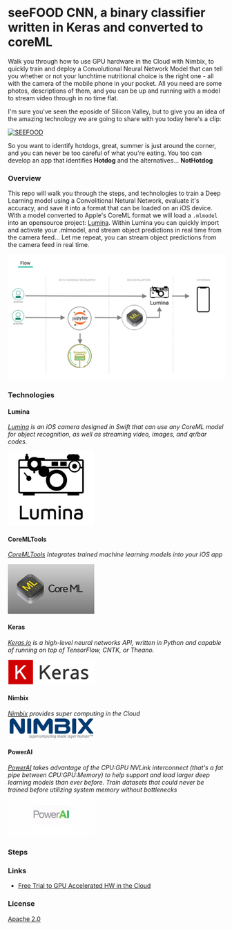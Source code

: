 # seeFOOD CNN, a binary classifier written in Keras and converted to coreML


Walk you through how to use GPU hardware in the Cloud with Nimbix, to quickly train and deploy a Convolutional Neural Network Model that can tell you whether or not your lunchtime nutritional choice is the right one - all with the camera of the mobile phone in your pocket. All you need are some photos, descriptions of them, and you can be up and running with a model to stream video through in no time flat.

I'm sure you've seen the eposide of Silicon Valley, but to give you an idea of the amazing technology we are going to share with you today here's a clip:

[![SEEFOOD](https://img.youtube.com/vi/ACmydtFDTGs/0.jpg)](https://www.youtube.com/watch?v=ACmydtFDTGs)

So you want to identify hotdogs, great, summer is just around the corner, and you can never be too careful of what you're eating.  You too can develop an app that identifies **Hotdog** and the alternatives... **NotHotdog**


### Overview
This repo will walk you through the steps, and technologies to train a Deep Learning model using a Convolitional Netural Network, evaluate it's accuracy, and save it into a format that can be loaded on an iOS device. With a model converted to Apple's CoreML format we will load a `.mlmodel` into an opensource project: [Lumina](https://github.com/dokun1/lumina).  Within Lumina you can quickly import and activate your .mlmodel, and stream object predictions in real time from the camera feed... Let me repeat, you can stream object predictions from the camera feed in real time.

![Flow](images/flow.png)

### Technologies

#### Lumina 
*[Lumina](https://github.com/dokun1/lumina) is an iOS camera designed in Swift that can use any CoreML model for object recognition, as well as streaming video, images, and qr/bar codes.*

<img src="images/luminaLogo.jpg" alt="Lumina" style="width: 200px;"/>

#### CoreMLTools
*[CoreMLTools](https://github.com/apple/coremltools) Integrates trained machine learning models into your iOS app*

<img src="images/coreml.jpg" alt="CoreML" style="width: 200px;"/>

#### Keras 
*[Keras.io](https://keras.io/) is a high-level neural networks API, written in Python and capable of running on top of TensorFlow, CNTK, or Theano.*

<img src="images/keras.png" alt="Keras" style="width: 200px;"/>

#### Nimbix
*[Nimbix](https://nimbix.net) provides super computing in the Cloud*
<img src="images/nimbix.png" alt="Nimbix" style="width: 200px;"/>

#### PowerAI
*[PowerAI](https://www.ibm.com/us-en/marketplace/deep-learning-platform/details#product-header-top)  takes advantage of the CPU:GPU NVLink interconnect (that's a fat pipe between CPU:GPU:Memory) to help support and load larger deep learning models than ever before. Train datasets that could never be trained before utilizing system memory without bottlenecks*
<img src="images/powerai.jpg" alt="PowerAI" style="width: 200px;"/>

### Steps

### Links
* [Free Trial to GPU Accelerated HW in the Cloud](https://developer.ibm.com/linuxonpower/cloud-resources/)


### License
[Apache 2.0](LICENSE)
